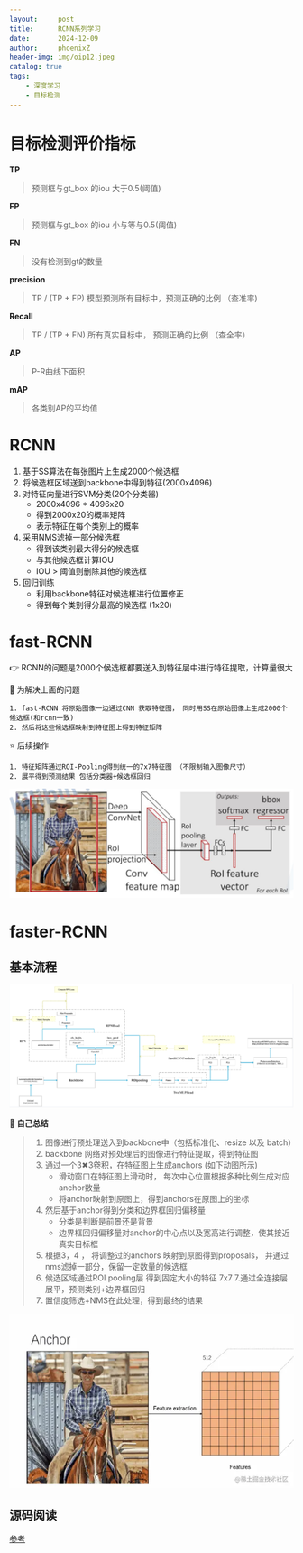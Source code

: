 ```yaml
---
layout:     post
title:      RCNN系列学习
date:       2024-12-09
author:     phoenixZ
header-img: img/oip12.jpeg
catalog: true
tags:
    - 深度学习
    - 目标检测
---
```

# 目标检测评价指标

 **TP**

> 预测框与gt_box 的iou 大于0.5(阈值)

 **FP**

> 预测框与gt_box 的iou 小与等与0.5(阈值)

 **FN**

> 没有检测到gt的数量

 **precision**

> TP / (TP + FP)
> 模型预测所有目标中，预测正确的比例 （查准率)

 **Recall**

> TP / (TP + FN)
> 所有真实目标中， 预测正确的比例 （查全率）

 **AP**

> P-R曲线下面积

 **mAP**

> 各类别AP的平均值

# RCNN

1. 基于SS算法在每张图片上生成2000个候选框
2. 将候选框区域送到backbone中得到特征(2000x4096)
3. 对特征向量进行SVM分类(20个分类器)
   - 2000x4096  * 4096x20
   - 得到2000x20的概率矩阵
   - 表示特征在每个类别上的概率
4. 采用NMS滤掉一部分候选框
   - 得到该类别最大得分的候选框
   - 与其他候选框计算IOU
   - IOU > 阈值则删除其他的候选框
5. 回归训练
   - 利用backbone特征对候选框进行位置修正
   - 得到每个类别得分最高的候选框 (1x20)

# fast-RCNN

  👉 RCNN的问题是2000个候选框都要送入到特征层中进行特征提取，计算量很大

  🎯  为解决上面的问题

    1. fast-RCNN 将原始图像一边通过CNN 获取特征图， 同时用SS在原始图像上生成2000个候选框(和rcnn一致)
    2. 然后将这些候选框映射到特征图上得到特征矩阵

 ⭐️ 后续操作

    1. 特征矩阵通过ROI-Pooling得到统一的7x7特征图 （不限制输入图像尺寸）
    2. 展平得到预测结果 包括分类器+候选框回归

![](./../../../pic/fast-rcnn.png)

# faster-RCNN

## 基本流程

  ![](./../../../pic/faster-rcnn.png)

🎯 **自己总结**

> 1. 图像进行预处理送入到backbone中（包括标准化、resize 以及 batch）
> 2. backbone 网络对预处理后的图像进行特征提取，得到特征图
> 3. 通过一个3✖3卷积，在特征图上生成anchors (如下动图所示)
>    - 滑动窗口在特征图上滑动时， 每次中心位置根据多种比例生成对应anchor数量
>    - 将anchor映射到原图上，得到anchors在原图上的坐标
> 4. 然后基于anchor得到分类和边界框回归偏移量
>    - 分类是判断是前景还是背景
>    - 边界框回归偏移量对anchor的中心点以及宽高进行调整，使其接近真实目标框
> 5. 根据3，4 ， 将调整过的anchors 映射到原图得到proposals， 并通过nms滤掉一部分，保留一定数量的候选框
> 6. 候选区域通过ROI pooling层 得到固定大小的特征 7x7
>    7.通过全连接层展平，预测类别+边界框回归
> 7. 置信度筛选+NMS在此处理，得到最终的结果

![](../../../pic/anchors.webp)

## 源码阅读

[参考](https://www.bilibili.com/video/BV1of4y1m7nj/?spm_id_from=333.788.player.switch&vd_source=27496f8ff7e0273476a3325b73c29072&p=5)
